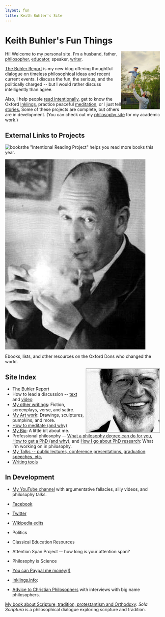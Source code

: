 ```yaml
---
layout: fun
title: Keith Buhler's Site
---
```


# Keith Buhler's Fun Things

<img src="/img/midair.jpg" alt="Mid-air" align="right" width="25%">


Hi! Welcome to my personal site. I'm a husband, father, [philosopher](/), [educator](/teaching), speaker, [writer](http://www.amazon.com/Sola-Scriptura-Dialogue-Keith-Buhler-ebook/dp/B009N27L12/ref=sr_1_9?ie=UTF8&qid=1401301911&sr=8-9&keywords=sola+scriptura).  

[The Buhler Report](/blog) is my new blog offering thoughtful dialogue on timeless philosophical ideas and recent current events.  I discuss the fun, the serious, and the politically charged -- but I would rather discuss intelligently than agree. 

Also, I help people [read intentionally](http://www.readingintentionally.com), get to know the Oxford [Inklings](http://www.inklings.info/), practice peaceful [meditation](/meditation), or I just tell [stories.](/writings) Some of these projects are complete, but others are in development. (You can check out my [philosophy site](/) for my academic work.)


## External Links to Projects



<a target="_blank" href="http://www.readingintentionally.com">
<img src="/img/books.ico" alt="books" align="left">
</a> 

the "Intentional Reading Project" helps you read more books this year.

<a target="_blank" href="http://www.inklings.info">
<img src="/img/lewis.jpg" align="center">
</a>

Ebooks, lists, and other resources on the Oxford Dons who changed the world. 

<a target="_blank" href="http://www.advicetochristianphilosophers.com">
<img src="/img/plantinga.jpg" align="right">
</a>



## Site Index

* [The Buhler Report](/blog)
* How to lead a discussion -- [text](http://www.wikihow.com/Lead-a-Discussion) and [video](https://www.youtube.com/watch?v=yU9_t1sS6ws)
* [My other writings](/writings): Fiction, screenplays, verse, and satire. 
* [My Art work](/art): Drawings, sculptures, pumpkins, and more.
* [How to meditate (and why)](/meditation)
* [My Bio](/bio): A little bit about me.
* Professional philosophy -- [What a philosophy degree can do for you](/philosophy-major), [How to get a PhD (and why)](/phd-how-to), and [How I go about PhD research](/phd): What I'm working on in philosophy. 
* [My Talks -- public lectures, conference presentations, graduation speeches, etc. ](/speaking)
* [Writing tools](/writing-tools)



## In Development ##
* [My YouTube channel](https://www.youtube.com/channel/UCDxfeT2v6-kFM12T7zD-K9Q) with argumentative fallacies, silly videos, and philosophy talks.
* [Facebook](http://www.facebook.com/kedbuhler/)
* [Twitter](https://twitter.com/Keith_Buhler) 
* [Wikipedia edits](http://en.wikipedia.org/wiki/User:CircularReason)
* Politics
* Classical Education Resources
* Attention Span Project -- how long is your attention span?
* Philosophy is Science 
* [You can Paypal me money(!)](https://www.paypal.me/keithbuhler)



* [Inklings.info](/inklings): 

* [Advice to Christian Philosophers](http://www.advicetochristianphilosophers.com) with interviews with big name philosophers.



[My book about Scripture, tradition, protestantism and Orthodoxy](http://www.amazon.com/Sola-Scriptura-Dialogue-Keith-Buhler-ebook/dp/B009N27L12/ref=sr_1_9?ie=UTF8&qid=1401301911&sr=8-9&keywords=sola+scriptura): *Sola Scriptura* is a philosophical dialogue exploring scripture and tradition.

